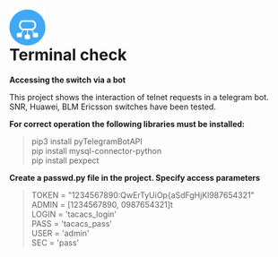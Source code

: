# <img src="https://github.com/SETCIPHER/terminal_check/blob/master/check.png" width="64" align="center"><figcaption> Terminal check</figcaption>
**Accessing the switch via a bot**

This project shows the interaction of telnet requests in a telegram bot.<br />SNR, Huawei, BLM Ericsson switches have been tested.

**For correct operation the following libraries must be installed:**
>pip3 install pyTelegramBotAPI<br />
>pip install mysql-connector-python<br />
>pip install pexpect<br />

**Create a passwd.py file in the project.
Specify access parameters**

>TOKEN = "1234567890:QwErTyUiOp{aSdFgHjKl987654321" <br />
>ADMIN = [1234567890, 0987654321]t<br />
>LOGIN = 'tacaсs_login'<br />
>PASS = 'tacaсs_pass'<br />
>USER = 'admin'<br />
>SEC = 'pass' <br />
